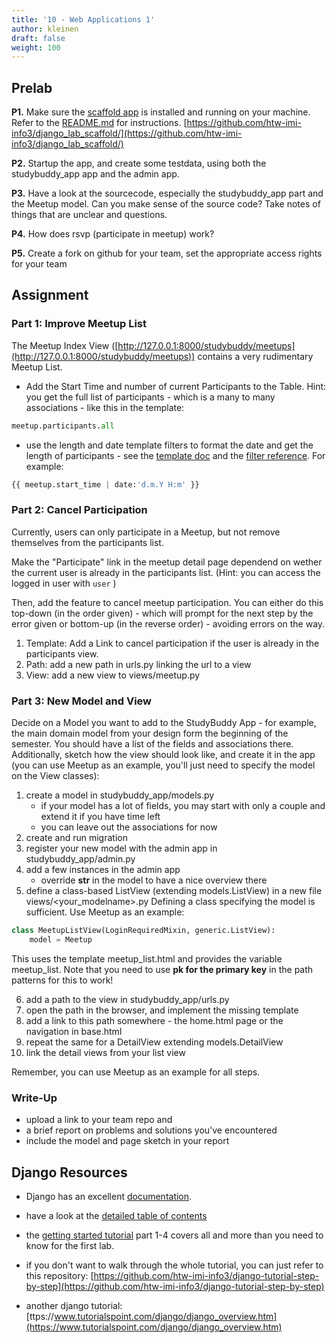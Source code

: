 ```yaml
---
title: '10 - Web Applications 1'
author: kleinen
draft: false
weight: 100
---
```


## Prelab

**P1.**  Make sure the [scaffold app](https://github.com/htw-imi-info3/django_lab_scaffold/) is installed and running on your machine. Refer to the [README.md](https://github.com/htw-imi-info3/django_lab_scaffold/blob/main/README.md) for instructions. [https://github.com/htw-imi-info3/django_lab_scaffold/](https://github.com/htw-imi-info3/django_lab_scaffold/)

**P2.**  Startup the app, and create some testdata, using both the studybuddy_app app and the admin app.

**P3.**  Have a look at the sourcecode, especially the studybuddy_app part and the Meetup model. Can you make sense of the source code? Take notes of things that are unclear and questions.

**P4.**  How does rsvp (participate in meetup) work?

**P5.**  Create a fork on github for your team, set the appropriate access rights for your team

## Assignment

### Part 1: Improve Meetup List

The Meetup Index View ([http://127.0.0.1:8000/studybuddy/meetups](http://127.0.0.1:8000/studybuddy/meetups)) contains a very rudimentary Meetup List.
- Add the Start Time and number of current Participants to the Table. Hint: you get the full list of participants - which is a
many to many associations - like this in the template:

```python
meetup.participants.all
```

- use the length and date template filters to format the date and get the length of participants - see the [template doc](https://docs.djangoproject.com/en/4.2/topics/templates/#filters) and the [filter reference](https://docs.djangoproject.com/en/4.2/ref/templates/builtins/#ref-templates-builtins-filters). For example:

```python
{{ meetup.start_time | date:'d.m.Y H:m' }}
```


### Part 2: Cancel Participation

Currently, users can only participate in a Meetup, but not remove themselves from the participants list. 

Make the "Participate" link in the meetup detail page dependend on wether the current user is already in the participants list.
(Hint: you can access the logged in user with `user` )

Then, add the feature to cancel meetup participation. You can either do this top-down (in the order given) - which will prompt for the next step by the error given or bottom-up (in the 
reverse order) - avoiding errors on the way.

1. Template: Add a Link to cancel participation if the user is already in the participants view.
2. Path: add a new path in urls.py linking the url to a view
3. View: add a new view to views/meetup.py

### Part 3: New Model and View

Decide on a Model you want to add to the StudyBuddy App - for example, the main domain model from your design form the beginning
of the semester. You should have a list of the fields and associations there. Additionally, sketch how the view should look like, and create it in the app (you can use Meetup as an example, you'll just need to specify the model on the View classes):

1. create a model in studybuddy_app/models.py
    - if your model has a lot of fields, you may start with only a couple and extend it if you have time left
    - you can leave out the associations for now
2. create and run migration
3. register your new model with the admin app in studybuddy_app/admin.py
4. add a few instances in the admin app 
    - override __str__ in the model to have a nice overview there
5. define a class-based ListView (extending models.ListView) in a new file views/<your_modelname>.py
   Defining a class specifying the model is sufficient. Use Meetup as an example:

```python
class MeetupListView(LoginRequiredMixin, generic.ListView):
    model = Meetup
```
   This uses the template meetup_list.html and provides the variable meetup_list. 
   Note that you need to use **pk for the primary key** in the path patterns for this to work!

6. add a path to the view in studybuddy_app/urls.py
7. open the path in the browser, and implement the missing template
8. add a link to this path somewhere - the home.html page or the navigation in base.html
9. repeat the same for a DetailView extending models.DetailView
10. link the detail views from your list view

Remember, you can use Meetup as an example for all steps.

### Write-Up

- upload a link to your team repo and
- a brief report on problems and solutions you've encountered
- include the model and page sketch in your report


## Django Resources

- Django has an excellent [documentation](https://docs.djangoproject.com/en/4.2/).

- have a look at the [detailed table of contents](https://docs.djangoproject.com/en/4.2/contents/)

- the [getting started tutorial](https://docs.djangoproject.com/en/4.2/intro/) part 1-4 covers all and more than you need to know for the first lab.

- if you don't want to walk through the whole tutorial, you can just refer to this repository: [https://github.com/htw-imi-info3/django-tutorial-step-by-step](https://github.com/htw-imi-info3/django-tutorial-step-by-step)

- another django tutorial: [ttps://www.tutorialspoint.com/django/django_overview.htm](https://www.tutorialspoint.com/django/django_overview.htm)


